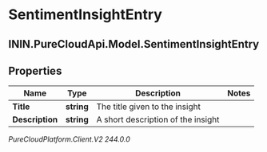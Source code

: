 # SentimentInsightEntry

## ININ.PureCloudApi.Model.SentimentInsightEntry

## Properties

|Name | Type | Description | Notes|
|------------ | ------------- | ------------- | -------------|
| **Title** | **string** | The title given to the insight | |
| **Description** | **string** | A short description of the insight | |



_PureCloudPlatform.Client.V2 244.0.0_
